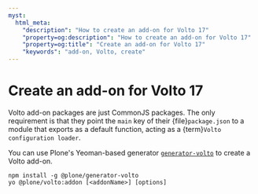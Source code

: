 ```yaml
---
myst:
  html_meta:
    "description": "How to create an add-on for Volto 17"
    "property=og:description": "How to create an add-on for Volto 17"
    "property=og:title": "Create an add-on for Volto 17"
    "keywords": "add-on, Volto, create"
---
```


# Create an add-on for Volto 17

Volto add-on packages are just CommonJS packages.
The only requirement is that they point the `main` key of their {file}`package.json` to a module that exports as a default function, acting as a {term}`Volto configuration loader`.

You can use Plone's Yeoman-based generator [`generator-volto`](https://github.com/plone/generator-volto) to create a Volto add-on.

```shell
npm install -g @plone/generator-volto
yo @plone/volto:addon [<addonName>] [options]
```
